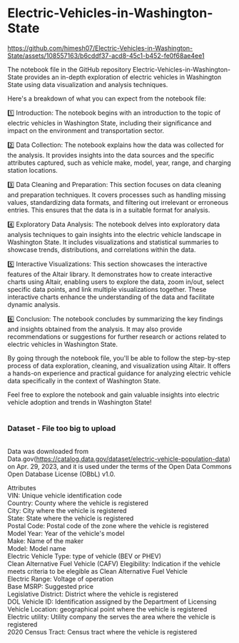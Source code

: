 # Electric-Vehicles-in-Washington-State



https://github.com/himesh07/Electric-Vehicles-in-Washington-State/assets/108557163/b6cddf37-acd8-45c1-b452-fe0f68ae4ee1



 The notebook file in the GitHub repository Electric-Vehicles-in-Washington-State provides an in-depth exploration of electric vehicles in Washington State using data visualization and analysis techniques.

Here's a breakdown of what you can expect from the notebook file:

1️⃣ Introduction: The notebook begins with an introduction to the topic of electric vehicles in Washington State, including their significance and impact on the environment and transportation sector.

2️⃣ Data Collection: The notebook explains how the data was collected for the analysis. It provides insights into the data sources and the specific attributes captured, such as vehicle make, model, year, range, and charging station locations.

3️⃣ Data Cleaning and Preparation: This section focuses on data cleaning and preparation techniques. It covers processes such as handling missing values, standardizing data formats, and filtering out irrelevant or erroneous entries. This ensures that the data is in a suitable format for analysis.

4️⃣ Exploratory Data Analysis: The notebook delves into exploratory data analysis techniques to gain insights into the electric vehicle landscape in Washington State. It includes visualizations and statistical summaries to showcase trends, distributions, and correlations within the data.

5️⃣ Interactive Visualizations: This section showcases the interactive features of the Altair library. It demonstrates how to create interactive charts using Altair, enabling users to explore the data, zoom in/out, select specific data points, and link multiple visualizations together. These interactive charts enhance the understanding of the data and facilitate dynamic analysis.

6️⃣ Conclusion: The notebook concludes by summarizing the key findings and insights obtained from the analysis. It may also provide recommendations or suggestions for further research or actions related to electric vehicles in Washington State.

By going through the notebook file, you'll be able to follow the step-by-step process of data exploration, cleaning, and visualization using Altair. It offers a hands-on experience and practical guidance for analyzing electric vehicle data specifically in the context of Washington State.

Feel free to explore the notebook and gain valuable insights into electric vehicle adoption and trends in Washington State!
<br>
<br>
### Dataset - File too big to upload
<br>Data was downloaded from Data.gov(https://catalog.data.gov/dataset/electric-vehicle-population-data) on Apr. 29, 2023, and it is used under the terms of the Open Data Commons Open Database License (OBbL) v1.0.

Attributes
<br>VIN: Unique vehicle identification code
<br>Country: County where the vehicle is registered
<br>City: City where the vehicle is registered
<br>State: State where the vehicle is registered
<br>Postal Code: Postal code of the zone where the vehicle is registered
<br>Model Year: Year of the vehicle's model
<br>Make: Name of the maker
<br>Model: Model name
<br>Electric Vehicle Type: type of vehicle (BEV or PHEV)
<br>Clean Alternative Fuel Vehicle (CAFV) Elegibility: Indication if the vehicle meets criteria to be elegible as Clean Alternative Fuel Vehicle
<br>Electric Range: Voltage of operation
<br>Base MSRP: Suggested price
<br>Legislative District: District where the vehicle is registered
<br>DOL Vehicle ID: Identification assigned by the Department of Licensing
<br>Vehicle Location: geographical point where the vehicle is registered
<br>Electric utility: Utility company the serves the area where the vehicle is registered
<br>2020 Census Tract: Census tract where the vehicle is registered
